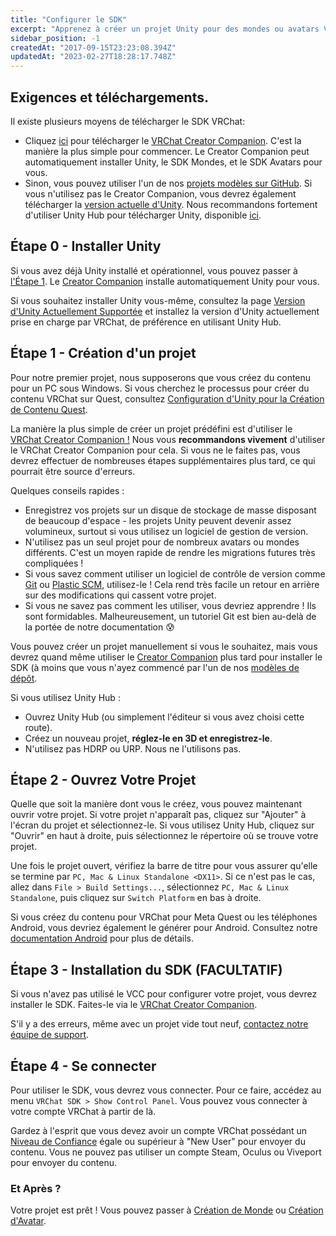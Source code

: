 ```yaml
---
title: "Configurer le SDK"
excerpt: "Apprenez à créer un projet Unity pour des mondes ou avatars VRChat."
sidebar_position: -1
createdAt: "2017-09-15T23:23:08.394Z"
updatedAt: "2023-02-27T18:28:17.748Z"
---
```

## Exigences et téléchargements.
Il existe plusieurs moyens de télécharger le SDK VRChat:
- Cliquez [ici](https://vrchat.com/download/vcc) pour télécharger le [VRChat Creator Companion](https://vcc.docs.vrchat.com/). C'est la manière la plus simple pour commencer. Le Creator Companion peut automatiquement installer Unity, le SDK Mondes, et le SDK Avatars pour vous.
- Sinon, vous pouvez utiliser l'un de nos [projets modèles sur GitHub](https://vcc.docs.vrchat.com/guides/using-project-template-repos). Si vous n'utilisez pas le Creator Companion, vous devrez également télécharger la [version actuelle d'Unity](/sdk/current-unity-version). Nous recommandons fortement d'utiliser Unity Hub pour télécharger Unity, disponible [ici](/sdk/current-unity-version).


## Étape 0 - Installer Unity
Si vous avez déjà Unity installé et opérationnel, vous pouvez passer à [l'Étape 1](#étape-1---création-dun-projet). Le [Creator Companion](https://vcc.docs.vrchat.com/) installe automatiquement Unity pour vous.

Si vous souhaitez installer Unity vous-même, consultez la page [Version d'Unity Actuellement Supportée](/sdk/current-unity-version) et installez la version d'Unity actuellement prise en charge par VRChat, de préférence en utilisant Unity Hub.


## Étape 1 - Création d'un projet
Pour notre premier projet, nous supposerons que vous créez du contenu pour un PC sous Windows. Si vous cherchez le processus pour créer du contenu VRChat sur Quest, consultez [Configuration d'Unity pour la Création de Contenu Quest](/platforms/android/setting-up-unity-for-creating-quest-content).

La manière la plus simple de créer un projet prédéfini est d'utiliser le [VRChat Creator Companion !](https://vcc.docs.vrchat.com/guides/getting-started) Nous vous **recommandons vivement** d'utiliser le VRChat Creator Companion pour cela. Si vous ne le faites pas, vous devrez effectuer de nombreuses étapes supplémentaires plus tard, ce qui pourrait être source d'erreurs.

Quelques conseils rapides :

* Enregistrez vos projets sur un disque de stockage de masse disposant de beaucoup d'espace - les projets Unity peuvent devenir assez volumineux, surtout si vous utilisez un logiciel de gestion de version.
* N'utilisez pas un seul projet pour de nombreux avatars ou mondes différents. C'est un moyen rapide de rendre les migrations futures très compliquées !
* Si vous savez comment utiliser un logiciel de contrôle de version comme [Git](https://git-scm.com/) ou [Plastic SCM](https://www.plasticscm.com/), utilisez-le ! Cela rend très facile un retour en arrière sur des modifications qui cassent votre projet.
* Si vous ne savez pas comment les utiliser, vous devriez apprendre ! Ils sont formidables. Malheureusement, un tutoriel Git est bien au-delà de la portée de notre documentation 😰

Vous pouvez créer un projet manuellement si vous le souhaitez, mais vous devrez quand même utiliser le [Creator Companion](https://vcc.docs.vrchat.com/) plus tard pour installer le SDK (à moins que vous n'ayez commencé par l'un de nos [modèles de dépôt](https://vcc.docs.vrchat.com/guides/using-project-template-repos).

Si vous utilisez Unity Hub :
* Ouvrez Unity Hub (ou simplement l'éditeur si vous avez choisi cette route).
* Créez un nouveau projet, **réglez-le en 3D et enregistrez-le**.
* N'utilisez pas HDRP ou URP. Nous ne l'utilisons pas.

## Étape 2 - Ouvrez Votre Projet
Quelle que soit la manière dont vous le créez, vous pouvez maintenant ouvrir votre projet. Si votre projet n'apparaît pas, cliquez sur "Ajouter" à l'écran du projet et sélectionnez-le. Si vous utilisez Unity Hub, cliquez sur "Ouvrir" en haut à droite, puis sélectionnez le répertoire où se trouve votre projet.

Une fois le projet ouvert, vérifiez la barre de titre pour vous assurer qu'elle se termine par `PC, Mac & Linux Standalone <DX11>`. Si ce n'est pas le cas, allez dans `File > Build Settings...`, sélectionnez `PC, Mac & Linux Standalone`, puis cliquez sur `Switch Platform` en bas à droite.

Si vous créez du contenu pour VRChat pour Meta Quest ou les téléphones Android, vous devriez également le générer pour Android. Consultez notre [documentation Android](/platforms/android/index.md) pour plus de détails.

## Étape 3 - Installation du SDK (FACULTATIF)
Si vous n'avez pas utilisé le VCC pour configurer votre projet, vous devrez installer le SDK. Faites-le via le [VRChat Creator Companion](https://vcc.docs.vrchat.com/guides/getting-started).

S'il y a des erreurs, même avec un projet vide tout neuf, [contactez notre équipe de support](https://vrch.at/support).

## Étape 4 - Se connecter
Pour utiliser le SDK, vous devrez vous connecter. Pour ce faire, accédez au menu `VRChat SDK > Show Control Panel`. Vous pouvez vous connecter à votre compte VRChat à partir de là.

Gardez à l'esprit que vous devez avoir un compte VRChat possédant un [Niveau de Confiance](https://docs.vrchat.com/docs/vrchat-safety-and-trust-system) égale ou supérieur à "New User" pour envoyer du contenu. Vous ne pouvez pas utiliser un compte Steam, Oculus ou Viveport pour envoyer du contenu.

### Et Après ?
Votre projet est prêt ! Vous pouvez passer à [Création de Monde](/worlds) ou [Création d'Avatar](/avatars).
